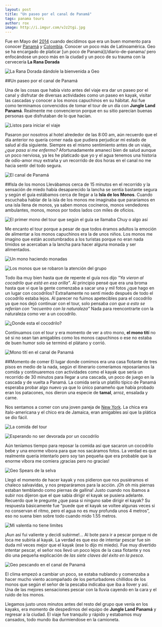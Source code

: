 ```yaml
---
layout: post
title: "Un paseo por el canal de Panamá"
tags: panama tours
author: rox
image: http://i.imgur.com/vJz2tgi.jpg
---
```

Fue en Mayo del [2014](/tag/2014) cuando decidimos que era un buen momento para conocer [Panamá](/tag/panama/) y [Colombia](/tag/colombia/). Conocer un poco más de Latinoamérica. Geo se ha encargado de platicar [un poco de Panamá](/diario-de-panama/ pero enfocándose un poco más en la ciudad y un poco de su trauma con la cervecería **La Rana Dorada**

![La Rana Dorada dándole la bienvenida a Geo](https://dl.dropboxusercontent.com/u/1610385/content/images/2015/06/2014-05-16-12-09-24.jpg)

##Un paseo por el canal de Panamá

Una de las cosas que había visto antes del viaje era dar un paseo por el canal y disfrutar de diversas actividades como un paseo en kayak, visitar las cascadas y conocer a los monos capuchinos en su hábitat. Así fue como terminamos convencidos de tomar el tour de un día con **Jungle Land Panamá**. Realmente me convencieron porque en su sitio parecían buenas personas que disfrutaban de lo que hacían.

![Listos para iniciar el viaje](https://dl.dropboxusercontent.com/u/1610385/content/images/2015/06/2014-05-18-09-43.jpg)

Pasaron por nosotros al hotel alrededor de las 8:00 am, aún recuerdo que el día anterior no quería comer nada que pudiera perjudicar mi estado de salud al día siguiente. Siempre es el mismo sentimiento antes de un viaje, *¿que pasa si me enfermo?* Afortunadamente amanecí bien de salud aunque un poco nerviosa, ya les he platicado que yo y el agua tenemos una historia de odio-amor muy extraña y un recorrido de dos horas en el canal no me hacia sentir del todo segura.

![El canal de Panamá](https://dl.dropboxusercontent.com/u/1610385/content/images/2015/06/2014-05-18-09-46.jpg)

##Isla de los monos
Llevábamos cerca de 15 minutos en el recorrido y la sensación de miedo había desaparecido la lancha se sentía bastante segura y según el guía estábamos cerca de llegar a la **Isla de los Monos**. Cuando escuchaba hablar de la isla de los monos me imaginaba que pararíamos en una isla llena de monos, ya saben monos cocineros, monos vendedores ambulantes, monos, monos por todos lados con miles de oficios.

![El primer mono del tour que según el guía se llamaba Chuy o algo así](https://dl.dropboxusercontent.com/u/1610385/content/images/2015/06/2014-05-18-10-05.jpg)

Me encanto el tour porque a pesar de que todos éramos adultos la emoción de alimentar a los monos capuchinos era la de unos niños. Los monos me imagino que están acostumbrados a los turistas porque no eran nada tímidos se acercaban a la lancha para hacer alguna monada y ser alimentados.

![Un mono haciendo monadas](https://dl.dropboxusercontent.com/u/1610385/content/images/2015/06/2014-05-18-10-39.jpg)

![Los monos que se robaron la atención del grupo](https://dl.dropboxusercontent.com/u/1610385/content/images/2015/06/2014-05-18-10-38.jpg)

Todo iba muy bien hasta que de repente el guía nos dijo *"Ya vieron al cocodrilo que está en esa orilla"*. Al principio pensé que era una broma hasta que vi que la gente comenzaba a sacar una y mil fotos ¿que hago en un lugar con cocodrilos? Extrañamente no sentí miedo después de todo el cocodrilo estaba lejos. Al parecer no fuimos apetecibles para el cocodrilo ya que nos dejó continuar con el tour, solo pensaba *con que a esto se referían con “recuentro con la naturaleza”* Nada para reencontrarte con la naturaleza como ver a un cocodrilo.

![¿Donde esta el cocodrilo?](https://dl.dropboxusercontent.com/u/1610385/content/images/2015/06/2014-05-18-10-42.jpg)

Continuamos con el tour y era momento de ver a otro mono, **el mono tití** no sé si no sean tan amigables como los monos capuchinos o ese no estaba de buen humor solo se terminó el plátano y corrió.

![Mono tití en el canal de Panamá](https://dl.dropboxusercontent.com/u/1610385/content/images/2015/06/2014-05-18-11-32.jpg)

##Momento de comer
El lugar donde comimos era una casa flotante de tres pisos en medio de la nada, según el itinerario comeríamos reposaríamos la comida y continuaremos con actividades como el kayak que sería un recorrido de 30 minutos para llegar a una cascada, un poco de juego en la cascada y de vuelta a Panamá. La comida sería un platillo típico de Panamá esperaba probar algo nuevo ya que lo único panameño que había probado eran los patacones, nos dieron una especie de **tamal**, arroz, ensalada y carne. 

Nos sentamos a comer con una joven pareja de [New York](/tag/new-york). La chica era italo-americana y el chico era de Jamaica, eran amigables así que la plática se dio fácil. 

![La comida del tour](https://dl.dropboxusercontent.com/u/1610385/content/images/2015/06/2014-05-18-11-56.jpg)

![Esperando no ser devorada por un cocodrilo](https://dl.dropboxusercontent.com/u/1610385/content/images/2015/06/2014-05-18-14-24.jpg)

Aún teníamos tiempo para reposar la comida así que sacaron un cocodrilo bebe y una enorme víbora para que nos sacáramos fotos. La verdad es que realmente quería intentarlo pero soy tan pequeña que era probable que la enorme víbora me comiera ¡gracias pero no gracias!

![Geo Spears de la selva](https://dl.dropboxusercontent.com/u/1610385/content/images/2015/06/2014-05-18-12-26.jpg)

Llegó el momento de hacer kayak y nos pidieron que nos pusiéramos el chaleco salvavidas, y nos preparáramos para la acción. ¡Oh oh mis piernas estaban temblando como piernas de gallina! Justo cuando nos íbamos a subir nos dijeron que el que sabía dirigir el kayak se pusiera adelante. Recuerdo que le pregunte ¿que pasa si ninguno sabe dirigir el kayak? Su respuesta básicamente fue “puede que el kayak se voltee algunas veces si no conservan el ritmo, pero el agua no es muy profunda unos 4 metros”, eso no suena bien sobre todo cuando mido 1.55 metros.

![Mi valentía no tiene limites](https://dl.dropboxusercontent.com/u/1610385/content/images/2015/06/2014-05-18-12-55.jpg)

¡Aun así fui valiente y decidí subirme!... Al bote para ir a pescar porque ni de loca me subiría al kayak. La verdad es que eso de intentar pescar fue sin duda mil veces mejor que el kayak (ese lo dijo mi miedo). Fue muy divertido intentar pescar, el señor nos llevó un poco lejos de la casa flotante y nos dio una pequeña explicación de *las siete claves del éxito en la pesca*.

![Geo pescando en el canal de Panamá](https://dl.dropboxusercontent.com/u/1610385/content/images/2015/06/2014-05-18-13-19.jpg)

El clima empezó a cambiar un poco, se estaba nublando y comenzaba a hacer mucho viento acompañado de los perturbadores chillidos de los monos que según el señor de la pescaba indicaba que iba a llover y así. Una de las mejores sensaciones pescar con la lluvia cayendo en la cara y el ruido de los monos.

Llegamos justo unos minutos antes del resto del grupo que venía en los kayaks, era momento de despedirnos del equipo de **Jungle Land Panamá** y regresar a la ciudad. El viaje fue tranquilo y rápido y estabamos muy cansados, todo mundo iba durmiendose en la camioneta.